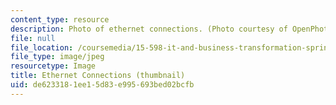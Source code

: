 ```yaml
---
content_type: resource
description: Photo of ethernet connections. (Photo courtesy of OpenPhoto.net.)
file: null
file_location: /coursemedia/15-598-it-and-business-transformation-spring-2003/de6233181ee15d83e995693bed02bcfb_15-598s03-th.jpg
file_type: image/jpeg
resourcetype: Image
title: Ethernet Connections (thumbnail)
uid: de623318-1ee1-5d83-e995-693bed02bcfb
---
```

